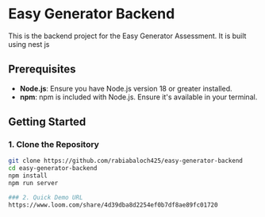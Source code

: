 # Easy Generator Backend

This is the backend project for the Easy Generator Assessment. It is built using nest js

## Prerequisites

- **Node.js**: Ensure you have Node.js version 18 or greater installed.
- **npm**: npm is included with Node.js. Ensure it's available in your terminal.

## Getting Started

### 1. Clone the Repository

```bash
git clone https://github.com/rabiabaloch425/easy-generator-backend
cd easy-generator-backend
npm install
npm run server

### 2. Quick Demo URL
https://www.loom.com/share/4d39dba8d2254ef0b7df8ae89fc01720


